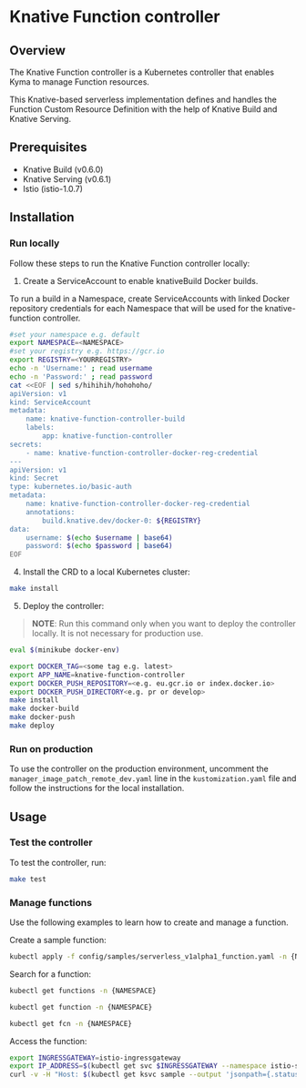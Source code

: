 # Knative Function controller

## Overview

The Knative Function controller is a Kubernetes controller that enables Kyma to manage Function resources.

This Knative-based serverless implementation defines and handles the Function Custom Resource Definition with the help of Knative Build and Knative Serving.

## Prerequisites

- Knative Build (v0.6.0)
- Knative Serving (v0.6.1)
- Istio (istio-1.0.7)

## Installation


### Run locally
Follow these steps to run the Knative Function controller locally:

1. Create a ServiceAccount to enable knativeBuild Docker builds.

To run a build in a Namespace, create ServiceAccounts with linked Docker repository credentials for each Namespace that will be used for the knative-function controller.

```bash
#set your namespace e.g. default
export NAMESPACE=<NAMESPACE>
#set your registry e.g. https://gcr.io
export REGISTRY=<YOURREGISTRY>
echo -n 'Username:' ; read username
echo -n 'Password:' ; read password
cat <<EOF | sed s/hihihih/hohohoho/
apiVersion: v1
kind: ServiceAccount
metadata:
    name: knative-function-controller-build
    labels:
        app: knative-function-controller
secrets:
    - name: knative-function-controller-docker-reg-credential
---
apiVersion: v1
kind: Secret
type: kubernetes.io/basic-auth
metadata:
    name: knative-function-controller-docker-reg-credential
    annotations:
        build.knative.dev/docker-0: ${REGISTRY}
data:
    username: $(echo $username | base64)
    password: $(echo $password | base64)
EOF
```

4. Install the CRD to a local Kubernetes cluster:

```bash
make install
```

5. Deploy the controller:
>**NOTE**: Run this command only when you want to deploy the controller locally. It is not necessary for production use.
```bash
eval $(minikube docker-env)
```

```bash
export DOCKER_TAG=<some tag e.g. latest>
export APP_NAME=knative-function-controller
export DOCKER_PUSH_REPOSITORY=<e.g. eu.gcr.io or index.docker.io>
export DOCKER_PUSH_DIRECTORY<e.g. pr or develop>
make install
make docker-build
make docker-push
make deploy
```
### Run on production
To use the controller on the production environment, uncomment the `manager_image_patch_remote_dev.yaml` line  in the `kustomization.yaml` file and follow the instructions for the local installation.
## Usage
### Test the controller
To test the controller, run:
```bash
make test
```

### Manage functions

Use the following examples to learn how to create and manage a function. 

Create a sample function:

```bash
kubectl apply -f config/samples/serverless_v1alpha1_function.yaml -n {NAMESPACE}
```

Search for a function:

```bash
kubectl get functions -n {NAMESPACE}
```

```bash
kubectl get function -n {NAMESPACE}
```

```bash
kubectl get fcn -n {NAMESPACE}
```

Access the function:

```bash
export INGRESSGATEWAY=istio-ingressgateway
export IP_ADDRESS=$(kubectl get svc $INGRESSGATEWAY --namespace istio-system --output 'jsonpath={.status.loadBalancer.ingress[0].ip}')
curl -v -H "Host: $(kubectl get ksvc sample --output 'jsonpath={.status.domain}' -n {NAMESPACE}" http://$(minikube ip):$(kubectl get svc istio-ingressgateway --namespace istio-system --output 'jsonpath={.spec.ports[?(@.port==80)].nodePort}')
```
